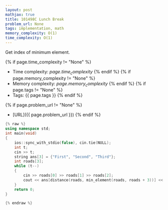 ```yaml
---
layout: post
mathjax: true
title: 101498C Lunch Break
problem_url: None
tags: implementation, math
memory_complexity: O(1)
time_complexity: O(1)
---
```


Get index of minimum element.


{% if page.time_complexity != "None" %}
- Time complexity: ${{ page.time_complexity }}$
{% endif %}
{% if page.memory_complexity != "None" %}
- Memory complexity: ${{ page.memory_complexity }}$
{% endif %}
{% if page.tags != "None" %}
- Tags: {{ page.tags }}
{% endif %}

{% if page.problem_url != "None" %}
- [URL]({{ page.problem_url }})
{% endif %}

```cpp
{% raw %}
using namespace std;
int main(void)
{
    ios::sync_with_stdio(false), cin.tie(NULL);
    int t;
    cin >> t;
    string ans[3] = {"First", "Second", "Third"};
    int roads[3];
    while (t--)
    {
        cin >> roads[0] >> roads[1] >> roads[2];
        cout << ans[distance(roads, min_element(roads, roads + 3))] << endl;
    }
    return 0;
}

{% endraw %}
```
